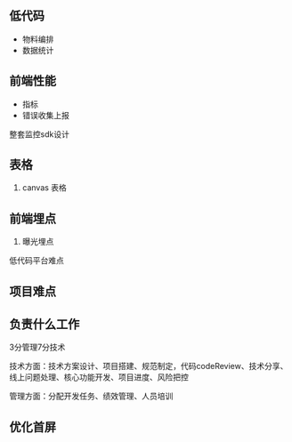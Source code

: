 ## 低代码

- 物料编排
- 数据统计


## 前端性能
- 指标
- 错误收集上报

整套监控sdk设计

## 表格
1. canvas 表格


## 前端埋点
1. 曝光埋点


低代码平台难点


## 项目难点

## 负责什么工作

3分管理7分技术

技术方面：技术方案设计、项目搭建、规范制定，代码codeReview、技术分享、线上问题处理、核心功能开发、项目进度、风险把控

管理方面：分配开发任务、绩效管理、人员培训


## 优化首屏
